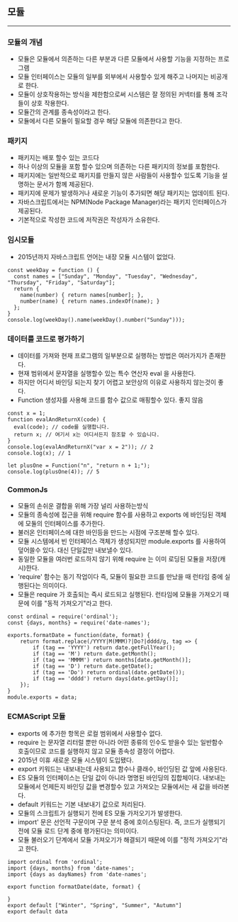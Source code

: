 
## 모듈

---------------------------------

### 모듈의 개념

* 모듈은 모듈에서 의존하는 다른 부분과 다른 모듈에서 사용할 기능을 지정하는 프로그램
* 모듈 인터페이스는 모듈의 일부를 외부에서 사용할수 있게 해주고 나머지는 비공개로 한다.
* 모듈이 상호작용하는 방식을 제한함으로써 시스템은 잘 정의된 커넥터를 통해 조각들이 상호 작용한다.
* 모듈간의 관계를 종속성이라고 한다.
* 모듈에서 다른 모듈이 필요할 경우 해당 모듈에 의존한다고 한다.

### 패키지

* 패키지는 배포 할수 있는 코드다
* 하나 이상의 모듈을 포함 할수 있으며 의존하는 다른 패키지의 정보를 포함한다.
* 패키지에는 일반적으로 패키지를 만들지 않은 사람들이 사용할수 있도록 기능을 설명하는 문서가 함께 제공된다.
* 패키지에 문제가 발생하거나 새로운 기능이 추가되면 해당 패키지는 업데이트 된다.
* 자바스크립트에서는 NPM(Node Package Manager)라는 패키지 인터페이스가 제공된다.
* 기본적으로 작성한 코드에 저작권은 작성자가 소유한다.

### 임시모듈

* 2015년까지 자바스크립트 언어는 내장 모듈 시스템이 없었다.
```
const weekDay = function () {
  const names = ["Sunday", "Monday", "Tuesday", "Wednesday", "Thursday", "Friday", "Saturday"];
  return {
    name(number) { return names[number]; },
    number(name) { return names.indexOf(name); }
  };
}
console.log(weekDay().name(weekDay().number("Sunday")));
```

### 데이터를 코드로 평가하기

* 데이터를 가져와 현재 프로그램의 일부분으로 실행하는 방법은 여러가지가 존재한다.
* 현재 범위에서 문자열을 실행할수 있는 특수 연산자 eval 을 사용한다.
* 하지만 어디서 바인딩 되는지 찾기 어렵고 보안상의 이유로 사용하지 않는것이 좋다.
* Function 생성자를 사용해 코드를 함수 값으로 매핑할수 있다. 좋지 않음
```
const x = 1;
function evalAndReturnX(code) {
  eval(code); // code를 실행합니다.
  return x; // 여기서 x는 어디서든지 참조할 수 있습니다.
}
console.log(evalAndReturnX("var x = 2")); // 2
console.log(x); // 1

let plusOne = Function("n", "return n + 1;");
console.log(plusOne(4)); // 5
```

### CommonJs

* 모듈의 손쉬운 결합을 위해 가장 널리 사용하는방식
* 모듈의 종속성에 접근을 위해 require 함수를 사용하고 exports 에 바인딩된 객체에 모둘의 인터페이스를 추가한다.
* 불러온 인터페이스에 대한 바인등을 만드는 시점에 구조분해 할수 있다.
* 모듈 시스템에서 빈 인터페이스 객체가 생성되지만 module.exports 를 사용하여 덮어쓸수 있다. 대신 단일값만 내보낼수 있다.
* 동일한 모듈을 여러번 로드하지 않기 위해 require 는 이미 로딩된 모듈을 저장(캐시)한다.
* 'require' 함수는 동기 작업이다 즉, 모듈이 필요한 코드를 만났을 때 런타임 중에 실행된다는 의미이다.
* 모듈은 require 가 호출되는 즉시 로드되고 실행된다. 런타임에 모듈을 가져오기 때문에 이를 "동적 가져오기"라고 한다.
```
const ordinal = require('ordinal');
const {days, months} = require('date-names');

exports.formatDate = function(date, format) {
    return format.replace(/YYYY|M(MMM)?|Do?|dddd/g, tag => {
        if (tag == 'YYYY') return date.getFullYear();
        if (tag == 'M') return date.getMonth();
        if (tag == 'MMMM') return months[date.getMonth()];
        if (tag == 'D') return date.getDate();
        if (tag == 'Do') return ordinal(date.getDate());
        if (tag == 'dddd') return days[date.getDay()];
    });
}
module.exports = data;
```

### ECMAScript 모듈

* exports 에 추가한 항목은 로컬 범위에서 사용할수 없다.
* require 는 문자열 리터럴 뿐만 아니라 어떤 종류의 인수도 받을수 있는 일반함수 호출이므로 코드를 실행하지 않고 모듈 종속성 결정이 어렵다.
* 2015년 이휴 새로운 모듈 시스템이 도입됐다.
* export 키워드는 내보내는데 사용되고 함수나 클래수, 바인딩된 값 앞에 사용된다.
* ES 모듈의 인터페이스는 단일 값이 아니라 명명된 바인딩의 집합체이다. 내보내는 모듈에서 언제든지 바인딩 값을 변경할수 있고 가져오는 모듈에서는 새 값을 바라본다.
* default 키워드는 기본 내보내기 값으로 처리된다.
* 모듈의 스크립트가 실행되기 전에 ES 모둘 가저오기가 발생한다.
* import' 문은 선언적 구문이며 구문 분석 중에 호이스팅된다. 즉, 코드가 실행되기 전에 모듈 로드 단계 중에 평가된다는 의미이다.
* 모듈 불러오기 단계에서 모듈 가져오기가 해결되기 때문에 이를 "정적 가져오기"라고 한다.
```
import ordinal from 'ordinal';
import {days, months} from 'date-names';
import {days as dayNames} from 'date-names';

export function formatDate(date, format) {
    
}
export default ["Winter", "Spring", "Summer", "Autumn"]
export default data
```